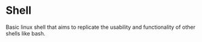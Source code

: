 # Shell
Basic linux shell that aims to replicate the usability and functionality of other shells like bash.

